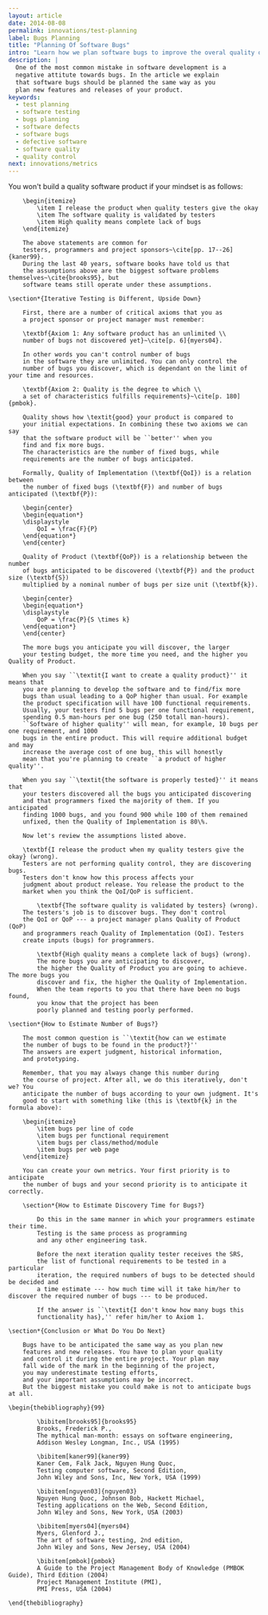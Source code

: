 ```yaml
---
layout: article
date: 2014-08-08
permalink: innovations/test-planning
label: Bugs Planning
title: "Planning Of Software Bugs"
intro: "Learn how we plan software bugs to improve the overal quality of product"
description: |
  One of the most common mistake in software development is a
  negative attitute towards bugs. In the article we explain
  that software bugs should be planned the same way as you
  plan new features and releases of your product.
keywords:
  - test planning
  - software testing
  - bugs planning
  - software defects
  - software bugs
  - defective software
  - software quality
  - quality control
next: innovations/metrics
---
```


You won't build a quality software product if your mindset is as follows:

        \begin{itemize}
            \item I release the product when quality testers give the okay
            \item The software quality is validated by testers
            \item High quality means complete lack of bugs
        \end{itemize}

        The above statements are common for
        testers, programmers and project sponsors~\cite[pp. 17--26]{kaner99}.
        During the last 40 years, software books have told us that 
        the assumptions above are the biggest software problems themselves~\cite{brooks95}, but
        software teams still operate under these assumptions.

    \section*{Iterative Testing is Different, Upside Down}

        First, there are a number of critical axioms that you as
        a project sponsor or project manager must remember:

        \textbf{Axiom 1: Any software product has an unlimited \\
        number of bugs not discovered yet}~\cite[p. 6]{myers04}.

        In other words you can't control number of bugs
        in the software they are unlimited. You can only control the
        number of bugs you discover, which is dependant on the limit of your time and resources.

        \textbf{Axiom 2: Quality is the degree to which \\
        a set of characteristics fulfills requirements}~\cite[p. 180]{pmbok}.

        Quality shows how \textit{good} your product is compared to 
        your initial expectations. In combining these two axioms we can say
        that the software product will be ``better'' when you 
        find and fix more bugs. 
        The characteristics are the number of fixed bugs, while
        requirements are the number of bugs anticipated.
        
        Formally, Quality of Implementation (\textbf{QoI}) is a relation between
        the number of fixed bugs (\textbf{F}) and number of bugs anticipated (\textbf{P}):

        \begin{center}
        \begin{equation*}
        \displaystyle
            QoI = \frac{F}{P}
        \end{equation*}
        \end{center}

        Quality of Product (\textbf{QoP}) is a relationship between the number
        of bugs anticipated to be discovered (\textbf{P}) and the product size (\textbf{S})
        multiplied by a nominal number of bugs per size unit (\textbf{k}).

        \begin{center}
        \begin{equation*}
        \displaystyle
            QoP = \frac{P}{S \times k}
        \end{equation*}
        \end{center}

        The more bugs you anticipate you will discover, the larger 
        your testing budget, the more time you need, and the higher you Quality of Product.

        When you say ``\textit{I want to create a quality product}'' it means that
        you are planning to develop the software and to find/fix more
        bugs than usual leading to a QoP higher than usual. For example 
        the product specification will have 100 functional requirements. 
        Usually, your testers find 5 bugs per one functional requirement, 
        spending 0.5 man-hours per one bug (250 totall man-hours). 
        ``Software of higher quality'' will mean, for example, 10 bugs per one requirement, and 1000
        bugs in the entire product. This will require additional budget and may
        increase the average cost of one bug, this will honestly
        mean that you're planning to create ``a product of higher quality''.

        When you say ``\textit{the software is properly tested}'' it means that
        your testers discovered all the bugs you anticipated discovering
        and that programmers fixed the majority of them. If you anticipated
        finding 1000 bugs, and you found 900 while 100 of them remained
        unfixed, then the Quality of Implementation is 80\%.

        Now let's review the assumptions listed above.

        \textbf{I release the product when my quality testers give the okay} (wrong).
        Testers are not performing quality control, they are discovering bugs.
        Testers don't know how this process affects your
        judgment about product release. You release the product to the
        market when you think the QoI/QoP is sufficient. 

            \textbf{The software quality is validated by testers} (wrong).
        The testers's job is to discover bugs. They don't control
        the QoI or QoP --- a project manager plans Quality of Product (QoP)
        and programmers reach Quality of Implementation (QoI). Testers
        create inputs (bugs) for programmers.

            \textbf{High quality means a complete lack of bugs} (wrong).
            The more bugs you are anticipating to discover,
            the higher the Quality of Product you are going to achieve. The more bugs you  
            discover and fix, the higher the Quality of Implementation.
            When the team reports to you that there have been no bugs found, 
            you know that the project has been
            poorly planned and testing poorly performed.

    \section*{How to Estimate Number of Bugs?}

        The most common question is ``\textit{how can we estimate
        the number of bugs to be found in the product?}''
        The answers are expert judgment, historical information,
        and prototyping.

        Remember, that you may always change this number during
        the course of project. After all, we do this iteratively, don't we? You
        anticipate the number of bugs according to your own judgment. It's
        good to start with something like (this is \textbf{k} in the formula above): 
        
        \begin{itemize}
            \item bugs per line of code
            \item bugs per functional requirement
            \item bugs per class/method/module
            \item bugs per web page
        \end{itemize}

        You can create your own metrics. Your first priority is to anticipate
        the number of bugs and your second priority is to anticipate it correctly.
        
        \section*{How to Estimate Discovery Time for Bugs?}

            Do this in the same manner in which your programmers estimate their time.
            Testing is the same process as programming
            and any other engineering task. 
            
            Before the next iteration quality tester receives the SRS,
            the list of functional requirements to be tested in a particular
            iteration, the required numbers of bugs to be detected should be decided and
            a time estimate --- how much time will it take him/her to discover the required number of bugs --- to be produced.

            If the answer is ``\textit{I don't know how many bugs this
            functionality has},'' refer him/her to Axiom 1.

    \section*{Conclusion or What Do You Do Next}

        Bugs have to be anticipated the same way as you plan new 
        features and new releases. You have to plan your quality
        and control it during the entire project. Your plan may 
        fall wide of the mark in the beginning of the project, 
        you may underestimate testing efforts, 
        and your important assumptions may be incorrect.
        But the biggest mistake you could make is not to anticipate bugs at all.

    \begin{thebibliography}{99}

            \bibitem[brooks95]{brooks95}
            Brooks, Frederick P.,
            The mythical man-month: essays on software engineering,
            Addison Wesley Longman, Inc., USA (1995)

            \bibitem[kaner99]{kaner99}
            Kaner Cem, Falk Jack, Nguyen Hung Quoc,
            Testing computer software, Second Edition,
            John Wiley and Sons, Inc, New York, USA (1999)

            \bibitem[nguyen03]{nguyen03}
            Nguyen Hung Quoc, Johnson Bob, Hackett Michael,
            Testing applications on the Web, Second Edition,
            John Wiley and Sons, New York, USA (2003)
            
            \bibitem[myers04]{myers04} 
            Myers, Glenford J., 
            The art of software testing, 2nd edition,
            John Wiley and Sons, New Jersey, USA (2004)

            \bibitem[pmbok]{pmbok}
            A Guide to the Project Management Body of Knowledge (PMBOK Guide), Third Edition (2004)
            Project Management Institute (PMI),
            PMI Press, USA (2004)

    \end{thebibliography}
